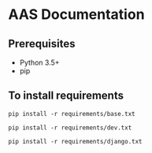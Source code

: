 # AAS Documentation

## Prerequisites
* Python 3.5+
* pip

## To install requirements
`pip install -r requirements/base.txt`

`pip install -r requirements/dev.txt`

`pip install -r requirements/django.txt`
